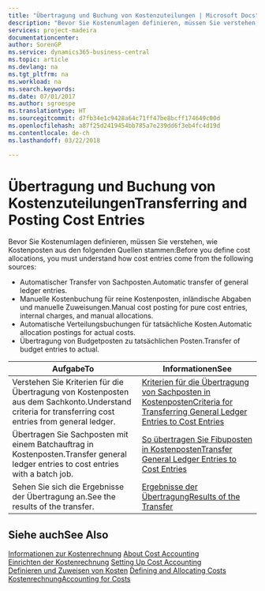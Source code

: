 ```yaml
---
title: "Übertragung und Buchung von Kostenzuteilungen | Microsoft Docs"
description: "Bevor Sie Kostenumlagen definieren, müssen Sie verstehen, woher Kostenposten stammen:"
services: project-madeira
documentationcenter: 
author: SorenGP
ms.service: dynamics365-business-central
ms.topic: article
ms.devlang: na
ms.tgt_pltfrm: na
ms.workload: na
ms.search.keywords: 
ms.date: 07/01/2017
ms.author: sgroespe
ms.translationtype: HT
ms.sourcegitcommit: d7fb34e1c9428a64c71ff47be8bcff174649c00d
ms.openlocfilehash: a87f25d2419454bb785a7e239dd6f3eb4fc4d19d
ms.contentlocale: de-ch
ms.lasthandoff: 03/22/2018

---
```

# <a name="transferring-and-posting-cost-entries"></a><span data-ttu-id="e49c6-103">Übertragung und Buchung von Kostenzuteilungen</span><span class="sxs-lookup"><span data-stu-id="e49c6-103">Transferring and Posting Cost Entries</span></span>
<span data-ttu-id="e49c6-104">Bevor Sie Kostenumlagen definieren, müssen Sie verstehen, wie Kostenposten aus den folgenden Quellen stammen:</span><span class="sxs-lookup"><span data-stu-id="e49c6-104">Before you define cost allocations, you must understand how cost entries come from the following sources:</span></span>  

-   <span data-ttu-id="e49c6-105">Automatischer Transfer von Sachposten.</span><span class="sxs-lookup"><span data-stu-id="e49c6-105">Automatic transfer of general ledger entries.</span></span>  
-   <span data-ttu-id="e49c6-106">Manuelle Kostenbuchung für reine Kostenposten, inländische Abgaben und manuelle Zuweisungen.</span><span class="sxs-lookup"><span data-stu-id="e49c6-106">Manual cost posting for pure cost entries, internal charges, and manual allocations.</span></span>  
-   <span data-ttu-id="e49c6-107">Automatische Verteilungsbuchungen für tatsächliche Kosten.</span><span class="sxs-lookup"><span data-stu-id="e49c6-107">Automatic allocation postings for actual costs.</span></span>  
-   <span data-ttu-id="e49c6-108">Übertragung von Budgetposten zu tatsächlichen Posten.</span><span class="sxs-lookup"><span data-stu-id="e49c6-108">Transfer of budget entries to actual.</span></span>  

|<span data-ttu-id="e49c6-109">**Aufgabe**</span><span class="sxs-lookup"><span data-stu-id="e49c6-109">**To**</span></span>|<span data-ttu-id="e49c6-110">**Informationen**</span><span class="sxs-lookup"><span data-stu-id="e49c6-110">**See**</span></span>|  
|------------|-------------|  
|<span data-ttu-id="e49c6-111">Verstehen Sie Kriterien für die Übertragung von Kostenposten aus dem Sachkonto.</span><span class="sxs-lookup"><span data-stu-id="e49c6-111">Understand criteria for transferring cost entries from general ledger.</span></span>|[<span data-ttu-id="e49c6-112">Kriterien für die Übertragung von Sachposten in Kostenposten</span><span class="sxs-lookup"><span data-stu-id="e49c6-112">Criteria for Transferring General Ledger Entries to Cost Entries</span></span>](finance-criteria-for-transferring-general-ledger-entries-to-cost-entries.md)|  
|<span data-ttu-id="e49c6-113">Übertragen Sie Sachposten mit einem Batchauftrag in Kostenposten.</span><span class="sxs-lookup"><span data-stu-id="e49c6-113">Transfer general ledger entries to cost entries with a batch job.</span></span>|[<span data-ttu-id="e49c6-114">So übertragen Sie Fibuposten in Kostenposten</span><span class="sxs-lookup"><span data-stu-id="e49c6-114">Transfer General Ledger Entries to Cost Entries</span></span>](finance-how-to-transfer-general-ledger-entries-to-cost-entries.md)|  
|<span data-ttu-id="e49c6-115">Sehen Sie sich die Ergebnisse der Übertragung an.</span><span class="sxs-lookup"><span data-stu-id="e49c6-115">See the results of the transfer.</span></span>|[<span data-ttu-id="e49c6-116">Ergebnisse der Übertragung</span><span class="sxs-lookup"><span data-stu-id="e49c6-116">Results of the Transfer</span></span>](finance-results-of-the-transfer.md)|  

## <a name="see-also"></a><span data-ttu-id="e49c6-117">Siehe auch</span><span class="sxs-lookup"><span data-stu-id="e49c6-117">See Also</span></span>  
 <span data-ttu-id="e49c6-118">[Informationen zur Kostenrechnung](finance-about-cost-accounting.md) </span><span class="sxs-lookup"><span data-stu-id="e49c6-118">[About Cost Accounting](finance-about-cost-accounting.md) </span></span>  
 <span data-ttu-id="e49c6-119">[Einrichten der Kostenrechnung](finance-set-up-cost-accounting.md) </span><span class="sxs-lookup"><span data-stu-id="e49c6-119">[Setting Up Cost Accounting](finance-set-up-cost-accounting.md) </span></span>  
 <span data-ttu-id="e49c6-120">[Definieren und Zuweisen von Kosten](finance-define-and-allocate-costs.md) </span><span class="sxs-lookup"><span data-stu-id="e49c6-120">[Defining and Allocating Costs](finance-define-and-allocate-costs.md) </span></span>  
 [<span data-ttu-id="e49c6-121">Kostenrechnung</span><span class="sxs-lookup"><span data-stu-id="e49c6-121">Accounting for Costs</span></span>](finance-manage-cost-accounting.md)

